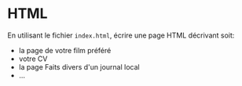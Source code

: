 # HTML

En utilisant le fichier `index.html`, écrire une page HTML décrivant soit:

- la page de votre film préféré
- votre CV
- la page Faits divers d'un journal local
- ...
